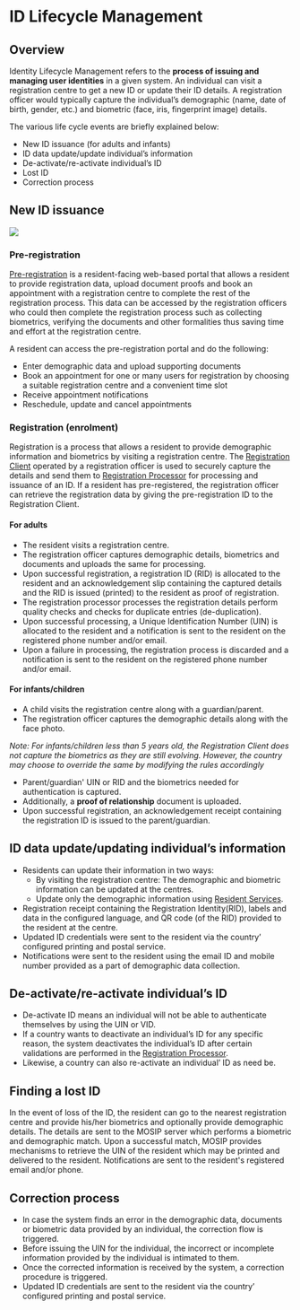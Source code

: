 # ID Lifecycle Management

## Overview

Identity Lifecycle Management refers to the **process of issuing and managing user identities** in a given system. An individual can visit a registration centre to get a new ID or update their ID details. A registration officer would typically capture the individual’s demographic (name, date of birth, gender, etc.) and biometric (face, iris, fingerprint image) details.

The various life cycle events are briefly explained below:

* New ID issuance (for adults and infants)
* ID data update/update individual’s information
* De-activate/re-activate individual’s ID
* Lost ID
* Correction process

## New ID issuance

![](\_images/id-registration-process.jpg)

### Pre-registration

[Pre-registration](pre-registration.md) is a resident-facing web-based portal that allows a resident to provide registration data, upload document proofs and book an appointment with a registration centre to complete the rest of the registration process. This data can be accessed by the registration officers who could then complete the registration process such as collecting biometrics, verifying the documents and other formalities thus saving time and effort at the registration centre.

A resident can access the pre-registration portal and do the following:

* Enter demographic data and upload supporting documents
* Book an appointment for one or many users for registration by choosing a suitable registration centre and a convenient time slot
* Receive appointment notifications
* Reschedule, update and cancel appointments

### Registration (enrolment)

Registration is a process that allows a resident to provide demographic information and biometrics by visiting a registration centre. The [Registration Client](registration-client.md) operated by a registration officer is used to securely capture the details and send them to [Registration Processor](registration-processor.md) for processing and issuance of an ID. If a resident has pre-registered, the registration officer can retrieve the registration data by giving the pre-registration ID to the Registration Client.

#### For adults

* The resident visits a registration centre.
* The registration officer captures demographic details, biometrics and documents and uploads the same for processing.
* Upon successful registration, a registration ID (RID) is allocated to the resident and an acknowledgement slip containing the captured details and the RID is issued (printed) to the resident as proof of registration.
* The registration processor processes the registration details perform quality checks and checks for duplicate entries (de-duplication).
* Upon successful processing, a Unique Identification Number (UIN) is allocated to the resident and a notification is sent to the resident on the registered phone number and/or email.
* Upon a failure in processing, the registration process is discarded and a notification is sent to the resident on the registered phone number and/or email.

#### For infants/children

* A child visits the registration centre along with a guardian/parent.
* The registration officer captures the demographic details along with the face photo.

_Note: For infants/children less than 5 years old, the Registration Client does not capture the biometrics as they are still evolving. However, the country may choose to override the same by modifying the rules accordingly_

* Parent/guardian' UIN or RID and the biometrics needed for authentication is captured.
* Additionally, a **proof of relationship** document is uploaded.
* Upon successful registration, an acknowledgement receipt containing the registration ID is issued to the parent/guardian.

## ID data update/updating individual’s information

* Residents can update their information in two ways:
  * By visiting the registration centre: The demographic and biometric information can be updated at the centres.
  * Update only the demographic information using [Resident Services](https://docs.mosip.io/1.2.0/modules/resident-services).
* Registration receipt containing the Registration Identity(RID), labels and data in the configured language, and QR code (of the RID) provided to the resident at the centre.
* Updated ID credentials were sent to the resident via the country’ configured printing and postal service.
* Notifications were sent to the resident using the email ID and mobile number provided as a part of demographic data collection.

## De-activate/re-activate individual’s ID

* De-activate ID means an individual will not be able to authenticate themselves by using the UIN or VID.
* If a country wants to deactivate an individual’s ID for any specific reason, the system deactivates the individual’s ID after certain validations are performed in the [Registration Processor](registration-processor.md).
* Likewise, a country can also re-activate an individual’ ID as need be.

## Finding a lost ID

In the event of loss of the ID, the resident can go to the nearest registration centre and provide his/her biometrics and optionally provide demographic details. The details are sent to the MOSIP server which performs a biometric and demographic match. Upon a successful match, MOSIP provides mechanisms to retrieve the UIN of the resident which may be printed and delivered to the resident. Notifications are sent to the resident's registered email and/or phone.

## Correction process

* In case the system finds an error in the demographic data, documents or biometric data provided by an individual, the correction flow is triggered.
* Before issuing the UIN for the individual, the incorrect or incomplete information provided by the individual is intimated to them.
* Once the corrected information is received by the system, a correction procedure is triggered.
* Updated ID credentials are sent to the resident via the country’ configured printing and postal service.
